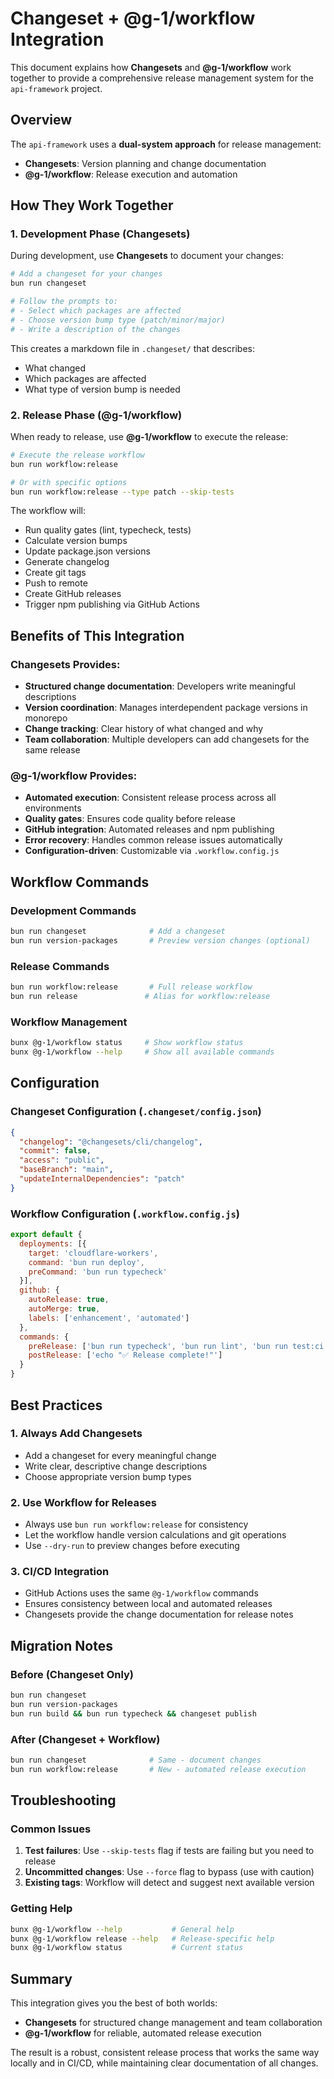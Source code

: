 # Changeset + @g-1/workflow Integration

This document explains how **Changesets** and **@g-1/workflow** work together to provide a comprehensive release management system for the `api-framework` project.

## Overview

The `api-framework` uses a **dual-system approach** for release management:

- **Changesets**: Version planning and change documentation
- **@g-1/workflow**: Release execution and automation

## How They Work Together

### 1. Development Phase (Changesets)

During development, use **Changesets** to document your changes:

```bash
# Add a changeset for your changes
bun run changeset

# Follow the prompts to:
# - Select which packages are affected
# - Choose version bump type (patch/minor/major)
# - Write a description of the changes
```

This creates a markdown file in `.changeset/` that describes:
- What changed
- Which packages are affected
- What type of version bump is needed

### 2. Release Phase (@g-1/workflow)

When ready to release, use **@g-1/workflow** to execute the release:

```bash
# Execute the release workflow
bun run workflow:release

# Or with specific options
bun run workflow:release --type patch --skip-tests
```

The workflow will:
- Run quality gates (lint, typecheck, tests)
- Calculate version bumps
- Update package.json versions
- Generate changelog
- Create git tags
- Push to remote
- Create GitHub releases
- Trigger npm publishing via GitHub Actions

## Benefits of This Integration

### Changesets Provides:
- **Structured change documentation**: Developers write meaningful descriptions
- **Version coordination**: Manages interdependent package versions in monorepo
- **Change tracking**: Clear history of what changed and why
- **Team collaboration**: Multiple developers can add changesets for the same release

### @g-1/workflow Provides:
- **Automated execution**: Consistent release process across all environments
- **Quality gates**: Ensures code quality before release
- **GitHub integration**: Automated releases and npm publishing
- **Error recovery**: Handles common release issues automatically
- **Configuration-driven**: Customizable via `.workflow.config.js`

## Workflow Commands

### Development Commands
```bash
bun run changeset              # Add a changeset
bun run version-packages       # Preview version changes (optional)
```

### Release Commands
```bash
bun run workflow:release       # Full release workflow
bun run release               # Alias for workflow:release
```

### Workflow Management
```bash
bunx @g-1/workflow status     # Show workflow status
bunx @g-1/workflow --help     # Show all available commands
```

## Configuration

### Changeset Configuration (`.changeset/config.json`)
```json
{
  "changelog": "@changesets/cli/changelog",
  "commit": false,
  "access": "public",
  "baseBranch": "main",
  "updateInternalDependencies": "patch"
}
```

### Workflow Configuration (`.workflow.config.js`)
```javascript
export default {
  deployments: [{
    target: 'cloudflare-workers',
    command: 'bun run deploy',
    preCommand: 'bun run typecheck'
  }],
  github: {
    autoRelease: true,
    autoMerge: true,
    labels: ['enhancement', 'automated']
  },
  commands: {
    preRelease: ['bun run typecheck', 'bun run lint', 'bun run test:ci'],
    postRelease: ['echo "✅ Release complete!"']
  }
}
```

## Best Practices

### 1. Always Add Changesets
- Add a changeset for every meaningful change
- Write clear, descriptive change descriptions
- Choose appropriate version bump types

### 2. Use Workflow for Releases
- Always use `bun run workflow:release` for consistency
- Let the workflow handle version calculations and git operations
- Use `--dry-run` to preview changes before executing

### 3. CI/CD Integration
- GitHub Actions uses the same `@g-1/workflow` commands
- Ensures consistency between local and automated releases
- Changesets provide the change documentation for release notes

## Migration Notes

### Before (Changeset Only)
```bash
bun run changeset
bun run version-packages
bun run build && bun run typecheck && changeset publish
```

### After (Changeset + Workflow)
```bash
bun run changeset              # Same - document changes
bun run workflow:release       # New - automated release execution
```

## Troubleshooting

### Common Issues

1. **Test failures**: Use `--skip-tests` flag if tests are failing but you need to release
2. **Uncommitted changes**: Use `--force` flag to bypass (use with caution)
3. **Existing tags**: Workflow will detect and suggest next available version

### Getting Help
```bash
bunx @g-1/workflow --help           # General help
bunx @g-1/workflow release --help   # Release-specific help
bunx @g-1/workflow status           # Current status
```

## Summary

This integration gives you the best of both worlds:
- **Changesets** for structured change management and team collaboration
- **@g-1/workflow** for reliable, automated release execution

The result is a robust, consistent release process that works the same way locally and in CI/CD, while maintaining clear documentation of all changes.